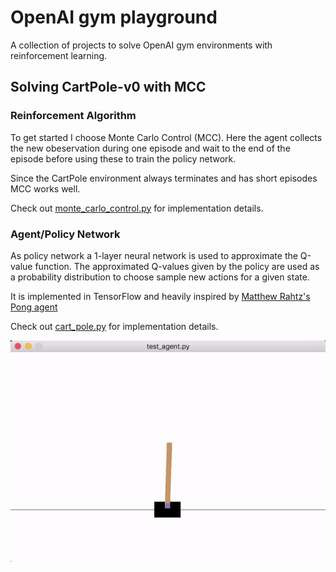 # OpenAI gym playground
A collection of projects to solve OpenAI gym environments with reinforcement learning.

## Solving CartPole-v0 with MCC

### Reinforcement Algorithm

To get started I choose Monte Carlo Control (MCC). Here the agent collects the new obeservation during one episode and wait to the end of the episode before using these to train the policy network. 

Since the CartPole environment always terminates and has short episodes MCC works well.

Check out [monte_carlo_control.py](./monte_carlo_control.py) for implementation details.

### Agent/Policy Network

As policy network a 1-layer neural network is used to approximate the Q-value function. The approximated Q-values given by the policy are used as a probability distribution to choose sample new actions for a given state.

It is implemented in TensorFlow and heavily inspired by [Matthew Rahtz's Pong agent](https://github.com/mrahtz/tensorflow-rl-pong)

Check out [cart_pole.py](./cart_pole.py) for implementation details.

![Recording of final agent playing cart pole](./images/cart_pole_solved.gif)

